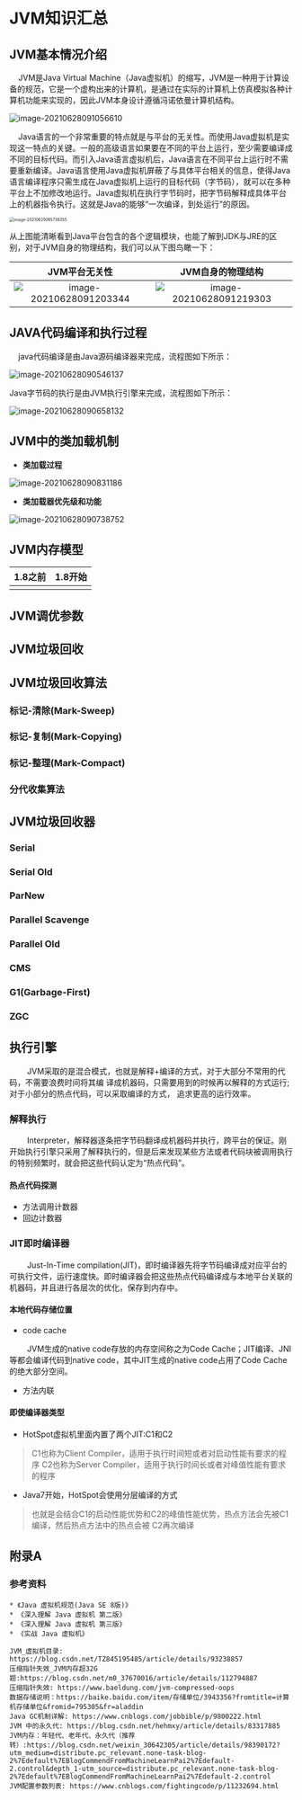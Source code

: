 # JVM知识汇总

## JVM基本情况介绍

    JVM是Java Virtual Machine（Java虚拟机）的缩写，JVM是一种用于计算设备的规范，它是一个虚构出来的计算机，是通过在实际的计算机上仿真模拟各种计算机功能来实现的，因此JVM本身设计遵循冯诺依曼计算机结构。

![image-20210628091056610](_images/JVM知识汇总/image-20210628091056610.png)

    Java语言的一个非常重要的特点就是与平台的无关性。而使用Java虚拟机是实现这一特点的关键。一般的高级语言如果要在不同的平台上运行，至少需要编译成不同的目标代码。而引入Java语言虚拟机后，Java语言在不同平台上运行时不需要重新编译。Java语言使用Java虚拟机屏蔽了与具体平台相关的信息，使得Java语言编译程序只需生成在Java虚拟机上运行的目标代码（字节码），就可以在多种平台上不加修改地运行。Java虚拟机在执行字节码时，把字节码解释成具体平台上的机器指令执行。这就是Java的能够“一次编译，到处运行”的原因。

<img src="../../../_study/开发语言学习/重学Java语言/_images/JVM知识汇总/image-20210625065736355.png" alt="image-20210625065736355" style="zoom:50%;" />

从上图能清晰看到Java平台包含的各个逻辑模块，也能了解到JDK与JRE的区别，对于JVM自身的物理结构，我们可以从下图鸟瞰一下：

|                        JVM平台无关性                         |                      JVM自身的物理结构                       |
| :----------------------------------------------------------: | :----------------------------------------------------------: |
| ![image-20210628091203344](_images/JVM知识汇总/image-20210628091203344.png) | ![image-20210628091219303](_images/JVM知识汇总/image-20210628091219303.png) |

## JAVA代码编译和执行过程

    java代码编译是由Java源码编译器来完成，流程图如下所示：

![image-20210628090546137](_images/JVM知识汇总/image-20210628090546137.png)

Java字节码的执行是由JVM执行引擎来完成，流程图如下所示：

![image-20210628090658132](_images/JVM知识汇总/image-20210628090658132.png)

## JVM中的类加载机制

* **类加载过程**

![image-20210628090831186](_images/JVM知识汇总/image-20210628090831186.png)

* **类加载器优先级和功能**

![image-20210628090738752](_images/JVM知识汇总/image-20210628090738752.png)

## JVM内存模型

| 1.8之前 | 1.8开始 |
| :-----: | :-----: |
|         |         |

## JVM调优参数

## JVM垃圾回收

## JVM垃圾回收算法

### 标记-清除(Mark-Sweep)

### 标记-复制(Mark-Copying)

### 标记-整理(Mark-Compact)

### 分代收集算法

## JVM垃圾回收器

### Serial

### Serial Old

### ParNew

### Parallel Scavenge

### Parallel Old

### CMS

### G1(Garbage-First)

### ZGC

## 执行引擎

        JVM采取的是混合模式，也就是解释+编译的方式，对于大部分不常用的代码，不需要浪费时间将其编 译成机器码，只需要用到的时候再以解释的方式运行;对于小部分的热点代码，可以采取编译的方式， 追求更高的运行效率。

### 解释执行

        Interpreter，解释器逐条把字节码翻译成机器码并执行，跨平台的保证。刚开始执行引擎只采用了解释执行的，但是后来发现某些方法或者代码块被调用执行的特别频繁时，就会把这些代码认定为“热点代码”。

#### 热点代码探测

* 方法调用计数器
* 回边计数器



### JIT即时编译器

        Just-In-Time compilation(JIT)，即时编译器先将字节码编译成对应平台的可执行文件，运行速度快。即时编译器会把这些热点代码编译成与本地平台关联的机器码，并且进行各层次的优化，保存到内存中。

#### 本地代码存储位置

* code cache

        JVM生成的native code存放的内存空间称之为Code Cache；JIT编译、JNI等都会编译代码到native code，其中JIT生成的native code占用了Code Cache的绝大部分空间。

* 方法内联



#### 即使编译器类型

* HotSpot虚拟机里面内置了两个JIT:C1和C2

> C1也称为Client Compiler，适用于执行时间短或者对启动性能有要求的程序 
> C2也称为Server Compiler，适用于执行时间长或者对峰值性能有要求的程序

* Java7开始，HotSpot会使用分层编译的方式

> 也就是会结合C1的启动性能优势和C2的峰值性能优势，热点方法会先被C1编译，然后热点方法中的热点会被 C2再次编译









## 附录A

### 参考资料

```
* 《Java 虚拟机规范(Java SE 8版)》
* 《深入理解 Java 虚拟机 第二版》
* 《深入理解 Java 虚拟机 第三版》
* 《实战 Java 虚拟机》
```

```http
JVM_虚拟机目录: https://blog.csdn.net/TZ845195485/article/details/93238857
压缩指针失效_JVM内存超32G题:https://blog.csdn.net/m0_37670016/article/details/112794887
压缩指针失效: https://www.baeldung.com/jvm-compressed-oops
数据存储说明：https://baike.baidu.com/item/存储单位/3943356?fromtitle=计算机存储单位&fromid=795305&fr=aladdin
Java GC机制详解: https://www.cnblogs.com/jobbible/p/9800222.html
JVM 中的永久代: https://blog.csdn.net/hehmxy/article/details/83317885
JVM内存：年轻代、老年代、永久代（推荐 转）:https://blog.csdn.net/weixin_30642305/article/details/98390172?utm_medium=distribute.pc_relevant.none-task-blog-2%7Edefault%7EBlogCommendFromMachineLearnPai2%7Edefault-2.control&depth_1-utm_source=distribute.pc_relevant.none-task-blog-2%7Edefault%7EBlogCommendFromMachineLearnPai2%7Edefault-2.control
JVM配置参数列表: https://www.cnblogs.com/fightingcode/p/11232694.html
```



